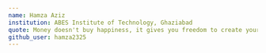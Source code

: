 ```yaml
---
name: Hamza Aziz
institution: ABES Institute of Technology, Ghaziabad
quote: Money doesn't buy happiness, it gives you freedom to create your own happiness.
github_user: hamza2325
---
```

